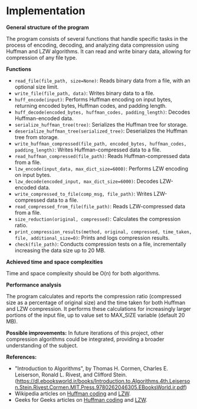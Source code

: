 # Implementation

**General structure of the program**

The program consists of several functions that handle specific tasks in the process of encoding, decoding, and analyzing data compression using Huffman and LZW algorithms. It can read and write binary data, allowing for compression of any file type.

**Functions**

- `read_file(file_path, size=None)`: Reads binary data from a file, with an optional size limit.
- `write_file(file_path, data)`: Writes binary data to a file.
- `huff_encode(input)`: Performs Huffman encoding on input bytes, returning encoded bytes, Huffman codes, and padding length.
- `huff_decode(encoded_bytes, huffman_codes, padding_length)`: Decodes Huffman-encoded data.
- `serialize_huffman_tree(tree)`: Serializes the Huffman tree for storage.
- `deserialize_huffman_tree(serialized_tree)`: Deserializes the Huffman tree from storage.
- `write_huffman_compressed(file_path, encoded_bytes, huffman_codes, padding_length)`: Writes Huffman-compressed data to a file.
- `read_huffman_compressed(file_path)`: Reads Huffman-compressed data from a file.
- `lzw_encode(input_data, max_dict_size=6000)`: Performs LZW encoding on input bytes.
- `lzw_decode(encoded_input, max_dict_size=6000)`: Decodes LZW-encoded data.
- `write_compressed_to_file(comp_msg, file_path)`: Writes LZW-compressed data to a file.
- `read_compressed_from_file(file_path)`: Reads LZW-compressed data from a file.
- `size_reduction(original, compressed)`: Calculates the compression ratio.
- `print_compression_results(method, original, compressed, time_taken, file, additional_size=0)`: Prints and logs compression results.
- `check(file_path)`: Conducts compression tests on a file, incrementally increasing the data size up to 20 MB.

**Achieved time and space complexities**

Time and space complexity should be O(n) for both algorithms.

**Performance analysis**

The program calculates and reports the compression ratio (compressed size as a percentage of original size) and the time taken for both Huffman and LZW compression. It performs these calculations for increasingly larger portions of the input file, up to value set to MAX_SIZE variable (default 20 MB).

**Possible improvements:** In future iterations of this project, other compression algorithms could be integrated, providing a broader understanding of the subject.

**References:**

- "Introduction to Algorithms", by Thomas H. Cormen, Charles E. Leiserson, Ronald L. Rivest, and Clifford Stein. (https://dl.ebooksworld.ir/books/Introduction.to.Algorithms.4th.Leiserson.Stein.Rivest.Cormen.MIT.Press.9780262046305.EBooksWorld.ir.pdf)
- Wikipedia articles on [Huffman coding](https://en.wikipedia.org/wiki/Huffman_coding) and [LZW](https://en.wikipedia.org/wiki/Lempel–Ziv–Welch).
- Geeks for Geeks articles on [Huffman coding](https://www.geeksforgeeks.org/huffman-coding-greedy-algo-3/) and [LZW](https://www.geeksforgeeks.org/lzw-lempel-ziv-welch-compression-technique/).